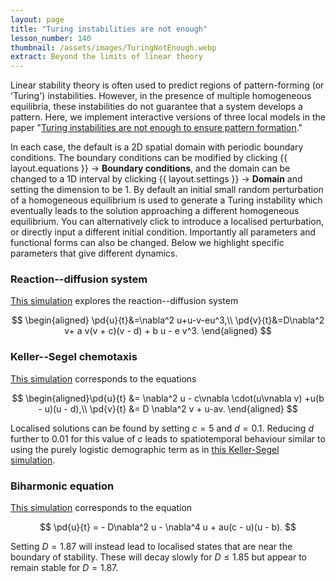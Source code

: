 ```yaml
---
layout: page
title: "Turing instabilities are not enough"
lesson_number: 140
thumbnail: /assets/images/TuringNotEnough.webp
extract: Beyond the limits of linear theory
---
```


Linear stability theory is often used to predict regions of pattern-forming (or 'Turing') instabilities. However, in the presence of multiple homogeneous equilibria, these instabilities do not guarantee that a system develops a pattern. Here, we implement interactive versions of three local models in the paper "[Turing instabilities are not enough to ensure pattern formation](https://arxiv.org/abs/2308.15311)."

In each case, the default is a 2D spatial domain with periodic boundary conditions. The boundary conditions can be modified by clicking {{ layout.equations }} → **Boundary conditions**, and the domain can be changed to a 1D interval by clicking {{ layout.settings }} → **Domain** and setting the dimension to be 1. By default an initial small random perturbation of a homogeneous equilibrium is used to generate a Turing instability which eventually leads to the solution approaching a different homogeneous equilibrium. You can alternatively click to introduce a localised perturbation, or directly input a different initial condition. Importantly all parameters and functional forms can also be changed. Below we highlight specific parameters that give different dynamics.

### Reaction--diffusion system
[This simulation](/sim/?preset=TuringNotEnoughRD) explores the reaction--diffusion system

$$
\begin{aligned}
\pd{u}{t}&=\nabla^2 u+u-v-eu^3,\\ \pd{v}{t}&=D\nabla^2 v+ a v(v + c)(v - d) +  b u - e v^3.
\end{aligned}
$$

### Keller--Segel chemotaxis
[This simulation](/sim/?preset=TuringNotEnoughKellerSegel) corresponds to the equations

$$
\begin{aligned}\pd{u}{t} &=  \nabla^2 u - c\vnabla \cdot(u\vnabla v) +u(b - u)(u - d),\\
\pd{v}{t} &= D \nabla^2 v + u-av.
\end{aligned}
$$

Localised solutions can be found by setting $c=5$ and $d=0.1$. Reducing $d$ further to $0.01$ for this value of $c$ leads to spatiotemporal behaviour similar to using the purely logistic demographic term as in [this Keller-Segel simulation](/mathematical-biology/keller-segel).

### Biharmonic equation
[This simulation](/sim/?preset=TuringNotEnoughBiharmonic) corresponds to the equation

$$
\pd{u}{t} = - D\nabla^2 u -  \nabla^4 u + au(c - u)(u - b).
$$

Setting $D=1.87$ will instead lead to localised states that are near the boundary of stability. These will decay slowly for $D\leq 1.85$ but appear to remain stable for $D=1.87$.